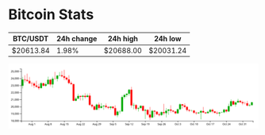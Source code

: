 # Bitcoin Stats

BTC/USDT|24h change|24h high|24h low|
|---|---|---|---|
|$20613.84|1.98%|$20688.00|$20031.24|

<img src="./chart.svg">
